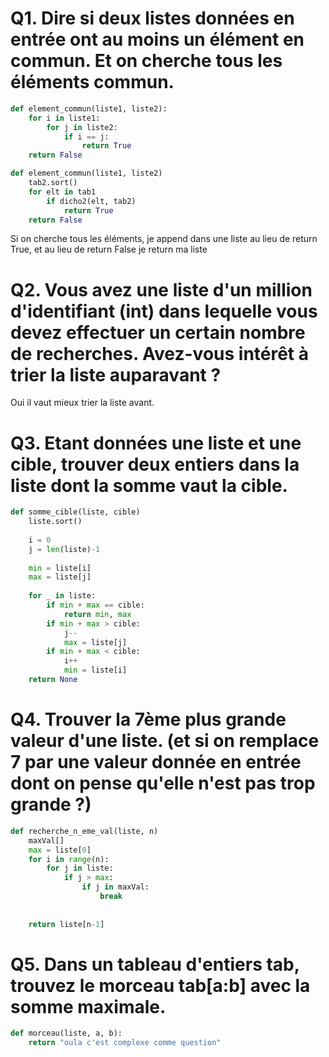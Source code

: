 # Q1.  Dire si deux listes données en entrée ont au moins un élément en commun. Et on cherche tous les éléments commun.


```python
def element_commun(liste1, liste2):
    for i in liste1:
        for j in liste2:
            if i == j:
                return True
    return False
```


```python
def element_commun(liste1, liste2)
	tab2.sort()
	for elt in tab1
		if dicho2(elt, tab2)
			return True
	return False
```

Si on cherche tous les éléments, je append dans une liste au lieu de return True, et au lieu de return False je return ma liste

# Q2. Vous avez une liste d'un million d'identifiant (int) dans lequelle vous devez effectuer un certain nombre de recherches. Avez-vous intérêt à trier la liste auparavant ?

Oui il vaut mieux trier la liste avant.

# Q3. Etant données une liste et une cible, trouver deux entiers dans la liste dont la somme vaut la cible.

```python
def somme_cible(liste, cible)
	liste.sort()
	
	i = 0
	j = len(liste)-1
	
	min = liste[i]
	max = liste[j]
	
	for _ in liste:
		if min + max == cible:
			return min, max
		if min + max > cible:
			j--
			max = liste[j]
		if min + max < cible:
			i++
			min = liste[i]
	return None
```

# Q4. Trouver la 7ème plus grande valeur d'une liste. (et si on remplace 7 par une valeur donnée en entrée dont on pense qu'elle n'est pas trop grande ?)

```python
def recherche_n_eme_val(liste, n)
	maxVal[]
	max = liste[0]
	for i in range(n):
		for j in liste:
			if j > max:
				if j in maxVal:
					break
				
				
	return liste[n-1]
```

# Q5. Dans un tableau d'entiers tab, trouvez le morceau tab[a:b] avec la somme maximale.

```python
def morceau(liste, a, b):
	return "oula c'est complexe comme question"
```

